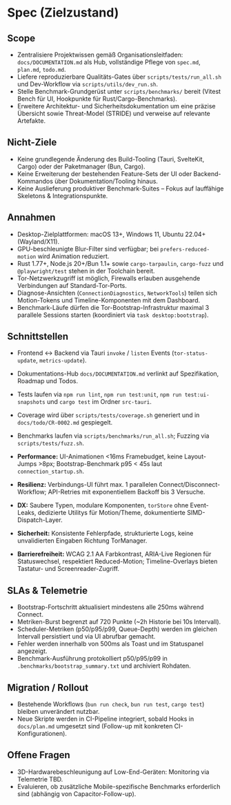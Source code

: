 # Spec (Zielzustand)

## Scope
- Zentralisiere Projektwissen gemäß Organisationsleitfaden: `docs/DOCUMENTATION.md` als Hub, vollständige Pflege von `spec.md`, `plan.md`, `todo.md`.
- Liefere reproduzierbare Qualitäts-Gates über `scripts/tests/run_all.sh` und Dev-Workflow via `scripts/utils/dev_run.sh`.
- Stelle Benchmark-Grundgerüst unter `scripts/benchmarks/` bereit (Vitest Bench für UI, Hookpunkte für Rust/Cargo-Benchmarks).
- Erweitere Architektur- und Sicherheitsdokumentation um eine präzise Übersicht sowie Threat-Model (STRIDE) und verweise auf relevante Artefakte.

## Nicht-Ziele
- Keine grundlegende Änderung des Build-Tooling (Tauri, SvelteKit, Cargo) oder der Paketmanager (Bun, Cargo).
- Keine Erweiterung der bestehenden Feature-Sets der UI oder Backend-Kommandos über Dokumentation/Tooling hinaus.
- Keine Auslieferung produktiver Benchmark-Suites – Fokus auf lauffähige Skeletons & Integrationspunkte.

## Annahmen
- Desktop-Zielplattformen: macOS 13+, Windows 11, Ubuntu 22.04+ (Wayland/X11).
- GPU-beschleunigte Blur-Filter sind verfügbar; bei `prefers-reduced-motion` wird Animation reduziert.
- Rust 1.77+, Node.js 20+/Bun 1.1+ sowie `cargo-tarpaulin`, `cargo-fuzz` und `@playwright/test` stehen in der Toolchain bereit.
- Tor-Netzwerkzugriff ist möglich, Firewalls erlauben ausgehende Verbindungen auf Standard-Tor-Ports.
- Diagnose-Ansichten (`ConnectionDiagnostics`, `NetworkTools`) teilen sich Motion-Tokens und Timeline-Komponenten mit dem Dashboard.
- Benchmark-Läufe dürfen die Tor-Bootstrap-Infrastruktur maximal 3 parallele Sessions starten (koordiniert via `task desktop:bootstrap`).

## Schnittstellen
- Frontend ↔ Backend via Tauri `invoke` / `listen` Events (`tor-status-update`, `metrics-update`).
- Dokumentations-Hub `docs/DOCUMENTATION.md` verlinkt auf Spezifikation, Roadmap und Todos.
- Tests laufen via `npm run lint`, `npm run test:unit`, `npm run test:ui-snapshots` und `cargo test` im Ordner `src-tauri`.
- Coverage wird über `scripts/tests/coverage.sh` generiert und in `docs/todo/CR-0002.md` gespiegelt.
- Benchmarks laufen via `scripts/benchmarks/run_all.sh`; Fuzzing via `scripts/tests/fuzz.sh`.

- **Performance:** UI-Animationen <16ms Framebudget, keine Layout-Jumps >8px; Bootstrap-Benchmark p95 < 45s laut `connection_startup.sh`.
- **Resilienz:** Verbindungs-UI führt max. 1 parallelen Connect/Disconnect-Workflow; API-Retries mit exponentiellem Backoff bis 3 Versuche.
- **DX:** Saubere Typen, modulare Komponenten, `torStore` ohne Event-Leaks, dedizierte Utilitys für Motion/Theme, dokumentierte SIMD-Dispatch-Layer.
- **Sicherheit:** Konsistente Fehlerpfade, strukturierte Logs, keine unvalidierten Eingaben Richtung TorManager.
- **Barrierefreiheit:** WCAG 2.1 AA Farbkontrast, ARIA-Live Regionen für Statuswechsel, respektiert Reduced-Motion; Timeline-Overlays bieten Tastatur- und Screenreader-Zugriff.

## SLAs & Telemetrie
- Bootstrap-Fortschritt aktualisiert mindestens alle 250ms während Connect.
- Metriken-Burst begrenzt auf 720 Punkte (~2h Historie bei 10s Intervall).
- Scheduler-Metriken (p50/p95/p99, Queue-Depth) werden im gleichen Intervall persistiert und via UI abrufbar gemacht.
- Fehler werden innerhalb von 500ms als Toast und im Statuspanel angezeigt.
- Benchmark-Ausführung protokolliert p50/p95/p99 in `.benchmarks/bootstrap_summary.txt` und archiviert Rohdaten.

## Migration / Rollout
- Bestehende Workflows (`bun run check`, `bun run test`, `cargo test`) bleiben unverändert nutzbar.
- Neue Skripte werden in CI-Pipeline integriert, sobald Hooks in `docs/plan.md` umgesetzt sind (Follow-up mit konkreten CI-Konfigurationen).

## Offene Fragen
- 3D-Hardwarebeschleunigung auf Low-End-Geräten: Monitoring via Telemetrie TBD.
- Evaluieren, ob zusätzliche Mobile-spezifische Benchmarks erforderlich sind (abhängig von Capacitor-Follow-up).
